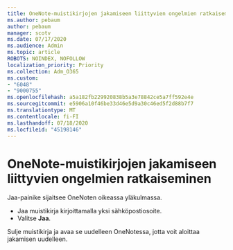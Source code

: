 ```yaml
---
title: OneNote-muistikirjojen jakamiseen liittyvien ongelmien ratkaiseminen
ms.author: pebaum
author: pebaum
manager: scotv
ms.date: 07/17/2020
ms.audience: Admin
ms.topic: article
ROBOTS: NOINDEX, NOFOLLOW
localization_priority: Priority
ms.collection: Adm_O365
ms.custom:
- "6048"
- "9000755"
ms.openlocfilehash: a5a182fb229920838b5a3e78842ce5a7ff592e4e
ms.sourcegitcommit: e5906a10f46be33d46e5d9a30c46ed5f2d88b7f7
ms.translationtype: MT
ms.contentlocale: fi-FI
ms.lasthandoff: 07/18/2020
ms.locfileid: "45198146"
---
```

# <a name="resolving-issues-sharing-onenote-notebooks"></a>OneNote-muistikirjojen jakamiseen liittyvien ongelmien ratkaiseminen

Jaa-painike sijaitsee OneNoten oikeassa yläkulmassa.

- Jaa muistikirja kirjoittamalla yksi sähköpostiosoite.
- Valitse **Jaa**.

Sulje muistikirja ja avaa se uudelleen OneNotessa, jotta voit aloittaa jakamisen uudelleen.